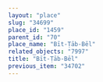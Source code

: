```yaml
---
layout: "place"
slug: "34699"
place_id: "1459"
parent_id: "70"
place_name: "Bīt-Ṭāb-Bēl"
related_objects: "7997"
title: "Bīt-Ṭāb-Bēl"
previous_item: "34702"
---
```

